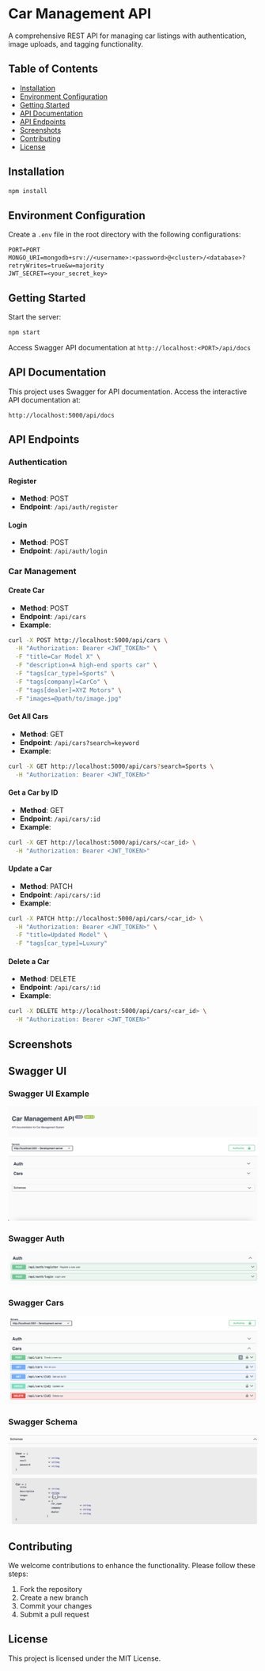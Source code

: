 # Car Management API

A comprehensive REST API for managing car listings with authentication, image uploads, and tagging functionality.

## Table of Contents
- [Installation](#installation)
- [Environment Configuration](#environment-configuration)
- [Getting Started](#getting-started)
- [API Documentation](#api-documentation)
- [API Endpoints](#api-endpoints)
- [Screenshots](#screenshots)
- [Contributing](#contributing)
- [License](#license)

## Installation

```bash
npm install
```

## Environment Configuration

Create a `.env` file in the root directory with the following configurations:

```env
PORT=PORT 
MONGO_URI=mongodb+srv://<username>:<password>@<cluster>/<database>?retryWrites=true&w=majority
JWT_SECRET=<your_secret_key>
```

## Getting Started

Start the server:

```bash
npm start
```

Access Swagger API documentation at `http://localhost:<PORT>/api/docs`

## API Documentation

This project uses Swagger for API documentation. Access the interactive API documentation at:

```
http://localhost:5000/api/docs
```

## API Endpoints

### Authentication

#### Register
- **Method**: POST
- **Endpoint**: `/api/auth/register`

#### Login
- **Method**: POST
- **Endpoint**: `/api/auth/login`

### Car Management

#### Create Car
- **Method**: POST
- **Endpoint**: `/api/cars`
- **Example**:
```bash
curl -X POST http://localhost:5000/api/cars \
  -H "Authorization: Bearer <JWT_TOKEN>" \
  -F "title=Car Model X" \
  -F "description=A high-end sports car" \
  -F "tags[car_type]=Sports" \
  -F "tags[company]=CarCo" \
  -F "tags[dealer]=XYZ Motors" \
  -F "images=@path/to/image.jpg"
```

#### Get All Cars
- **Method**: GET
- **Endpoint**: `/api/cars?search=keyword`
- **Example**:
```bash
curl -X GET http://localhost:5000/api/cars?search=Sports \
  -H "Authorization: Bearer <JWT_TOKEN>"
```

#### Get a Car by ID
- **Method**: GET
- **Endpoint**: `/api/cars/:id`
- **Example**:
```bash
curl -X GET http://localhost:5000/api/cars/<car_id> \
  -H "Authorization: Bearer <JWT_TOKEN>"
```

#### Update a Car
- **Method**: PATCH
- **Endpoint**: `/api/cars/:id`
- **Example**:
```bash
curl -X PATCH http://localhost:5000/api/cars/<car_id> \
  -H "Authorization: Bearer <JWT_TOKEN>" \
  -F "title=Updated Model" \
  -F "tags[car_type]=Luxury"
```

#### Delete a Car
- **Method**: DELETE
- **Endpoint**: `/api/cars/:id`
- **Example**:
```bash
curl -X DELETE http://localhost:5000/api/cars/<car_id> \
  -H "Authorization: Bearer <JWT_TOKEN>"
```

## Screenshots

## Swagger UI

### Swagger UI Example
![Swagger UI](./images/1.png)

### Swagger Auth
![Swagger Auth](./images/2.png)

### Swagger Cars
![Swagger Cars](./images/3.png)

### Swagger Schema
![Swagger Schema](./images/4.png)


## Contributing

We welcome contributions to enhance the functionality. Please follow these steps:

1. Fork the repository
2. Create a new branch
3. Commit your changes
4. Submit a pull request

## License

This project is licensed under the MIT License.